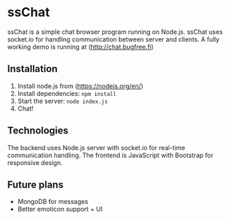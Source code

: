 # ssChat

ssChat is a simple chat browser program running on Node.js. ssChat uses socket.io for handling communication between server and clients. A fully working demo is running at (http://chat.bugfree.fi)

## Installation

1. Install node.js from (https://nodejs.org/en/)
2. Install dependencies: `npm install`
3. Start the server: `node index.js`
4. Chat!

## Technologies

The backend uses Node.js server with socket.io for real-time communication handling. The frontend is JavaScript with Bootstrap for responsive design.

## Future plans

- MongoDB for messages
- Better emoticon support + UI